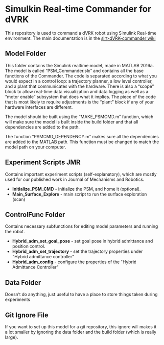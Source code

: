 # Simulkin Real-time Commander for dVRKThis repository is used to command a dVRK robot using Simulink Real-time environment. The main documentation is in the [slrt-dVRK-commander wiki](https://github.com/vu-arma-dev/slrt-dVRK-commander/wiki)## Model FolderThis folder contains the Simulink realtime model, made in MATLAB 2016a. The model is called “PSM_Commander.slx” and contains all the base functions of the Commander. The code is separated according to what you would expect in a control loop: a trajectory planner, a low level controller, and a plant that communicates with the hardware. There is also a “scope” block to allow real-time data visualization and data logging as well as a “motor enable” subsystem that does what it implies. The piece of the code that is most likely to require adjustments is the “plant” block if any of your hardware interfaces are different. The model should be built using the “MAKE_PSMCMD.m” function, which will make sure the model is built inside the build folder and that all dependencies are added to the path.The function “PSMCMD_DEPENDENCY.m” makes sure all the dependencies are added to the MATLAB path. This function must be changed to match the model path on your computer.## Experiment Scripts JMRContains important experiment scripts (self-explanatory), which are mostly used for our published work in Journal of Mechanisms and Robotics.* **Initialize\_PSM\_CMD** - initialize the PSM, and home it (optional).* **Main\_Surface\_Explore** - main script to run the surface exploration (scan)## ControlFunc FolderContains necessary subfunctions for editing model parameters and running the robot. * **Hybrid\_adm\_set\_goal\_pose** - set goal pose in hybrid admittance and position control.* **Hybrid\_adm\_set\_trajectory** - set the trajectory properties under "Hybrid admittance controller"* **Hybrid\_adm\_config** - configure the properties of the "Hybrid Admittance Controller"## Data FolderDoesn’t do anything, just useful to have a place to store things taken during experiments## Git Ignore FileIf you want to set up this model for a git repository, this ignore will makes it a lot smaller by ignoring the data folder and the build folder (which is really large).